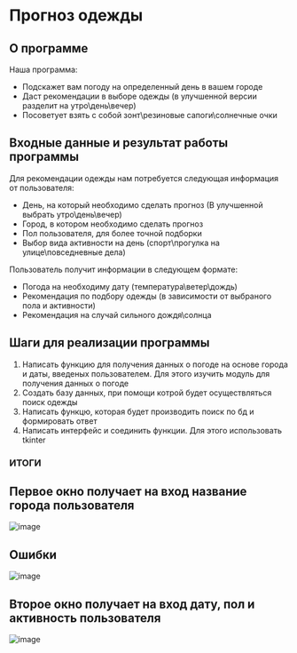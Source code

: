 # Прогноз одежды
## О программе ##

Наша программа:
* Подскажет вам погоду на определенный день в вашем городе
* Даст рекомендации в выборе одежды (в улучшенной версии разделит на утро\день\вечер)
* Посоветует взять с собой зонт\резиновые сапоги\солнечные очки

## Входные данные и результат работы программы ##

Для рекомендации одежды нам потребуется следующая информация от пользователя:
* День, на который необходимо сделать прогноз (В улучшенной выбрать утро\день\вечер)
* Город, в котором необходимо сделать прогноз
* Пол пользователя, для более точной подборки
* Выбор вида активности на день (спорт\прогулка на улице\повседневные дела)

Пользователь получит информации в следующем формате:
* Погода на необходиму дату (температура\ветер\дождь)
* Рекомендация по подбору одежды (в зависимости от выбраного пола и активности)
* Рекомендация на случай сильного дождя\солнца

## Шаги для реализации программы ##
1. Написать функцию для получения данных о погоде на основе города и даты, введеных пользователем. Для этого изучить модуль для получения данных о погоде
2. Создать базу данных, при помощи котрой будет осуществляться поиск одежды
3. Написать функцю, которая будет производить поиск по бд и формировать ответ
4. Написать интерфейс и соединить функции. Для этого использовать tkinter

### ИТОГИ ### 

## Первое окно получает на вход название города пользователя  ##
![image](https://user-images.githubusercontent.com/99526918/212069090-69383765-e876-46a7-8395-6cb136671eda.png)


## Ошибки
![image](https://user-images.githubusercontent.com/99526918/212069023-6a4db738-03ea-4e38-a1c4-5a2b01dd4196.png)


## Второe окно получает на вход дату, пол и активность пользователя ##
![image](https://user-images.githubusercontent.com/99526918/212069507-7a507169-dca5-4b94-92ec-03ca5a8bcf38.png)



